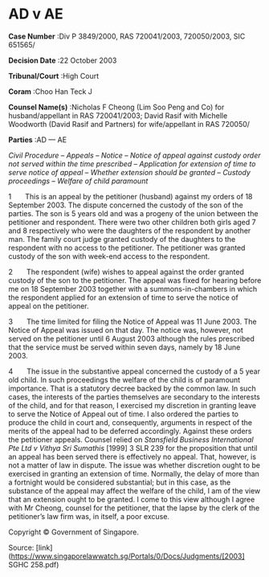 # AD v AE 



**Case Number** :Div P 3849/2000, RAS 720041/2003, 720050/2003, SIC 651565/ 

**Decision Date** :22 October 2003 

**Tribunal/Court** :High Court 

**Coram** :Choo Han Teck J 

**Counsel Name(s)** :Nicholas F Cheong (Lim Soo Peng and Co) for husband/appellant in RAS 720041/2003; David Rasif with Michelle Woodworth (David Rasif and Partners) for wife/appellant in RAS 720050/ 

**Parties** :AD — AE 

_Civil Procedure_ – _Appeals_ – _Notice_ – _Notice of appeal against custody order not served within the time prescribed_ – _Application for extension of time to serve notice of appeal_ – _Whether extension should be granted_ – _Custody proceedings_ – _Welfare of child paramount_ 

1       This is an appeal by the petitioner (husband) against my orders of 18 September 2003. The dispute concerned the custody of the son of the parties. The son is 5 years old and was a progeny of the union between the petitioner and respondent. There were two other children both girls aged 7 and 8 respectively who were the daughters of the respondent by another man. The family court judge granted custody of the daughters to the respondent with no access to the petitioner. The petitioner was granted custody of the son with week-end access to the respondent. 

2       The respondent (wife) wishes to appeal against the order granted custody of the son to the petitioner. The appeal was fixed for hearing before me on 18 September 2003 together with a summons-in-chambers in which the respondent applied for an extension of time to serve the notice of appeal on the petitioner. 

3       The time limited for filing the Notice of Appeal was 11 June 2003. The Notice of Appeal was issued on that day. The notice was, however, not served on the petitioner until 6 August 2003 although the rules prescribed that the service must be served within seven days, namely by 18 June 2003. 

4       The issue in the substantive appeal concerned the custody of a 5 year old child. In such proceedings the welfare of the child is of paramount importance. That is a statutory decree backed by the common law. In such cases, the interests of the parties themselves are secondary to the interests of the child, and for that reason, I exercised my discretion in granting leave to serve the Notice of Appeal out of time. I also ordered the parties to produce the child in court and, consequently, arguments in respect of the merits of the appeal had to be deferred accordingly. Against these orders the petitioner appeals. Counsel relied on _Stansfield Business International Pte Ltd v Vithya Sri Sumathis_ <span class="citation">[1999] 3 SLR 239</span> for the proposition that until an appeal has been served there is effectively no appeal. That, however, is not a matter of law in dispute. The issue was whether discretion ought to be exercised in granting an extension of time. Normally, the delay of more than a fortnight would be considered substantial; but in this case, as the substance of the appeal may affect the welfare of the child, I am of the view that an extension ought to be granted. I come to this view although I agree with Mr Cheong, counsel for the petitioner, that the lapse by the clerk of the petitioner’s law firm was, in itself, a poor excuse. 

 Copyright © Government of Singapore. 


Source: [link](https://www.singaporelawwatch.sg/Portals/0/Docs/Judgments/[2003] SGHC 258.pdf)
